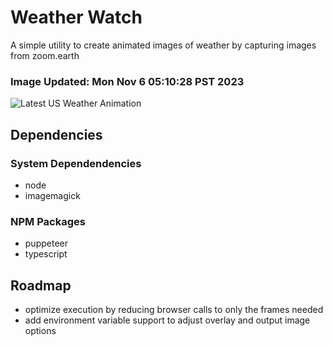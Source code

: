 # Weather Watch

A simple utility to create animated images of weather by capturing images from zoom.earth

### Image Updated: Mon Nov  6 05:10:28 PST 2023

![Latest US Weather Animation](animations/2023-11-06.webp)

## Dependencies
### System Dependendencies
* node
* imagemagick
### NPM Packages
* puppeteer
* typescript

## Roadmap
* optimize execution by reducing browser calls to only the frames needed
* add environment variable support to adjust overlay and output image options
